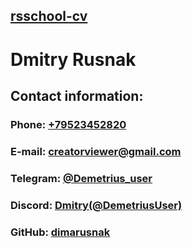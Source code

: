 ## [rsschool-cv](https://app.rs.school/) ##
# Dmitry Rusnak #


## Contact information: ##

### Phone: <a href="tel:+79523452820">+79523452820</a> ###

### E-mail: creatorviewer@gmail.com ###

### Telegram: [@Demetrius_user](https://t.me/Demetrius_user) ###

### Discord: [Dmitry(@DemetriusUser)](https://discord.com/users/830367835175125052) ###

### GitHub: [dimarusnak](https://github.com/dimarusnak) ###